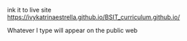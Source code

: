 ink it to live site https://ivykatrinaestrella.github.io/BSIT_curriculum.github.io/

Whatever I type will appear on the public web
